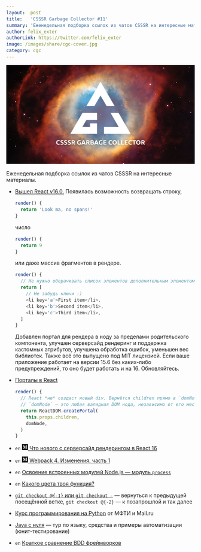 ```yaml
---
layout:  post
title:   'CSSSR Garbage Collector #11'
summary: 'Еженедельная подборка ссылок из чатов CSSSR на интересные материалы'
author: felix_exter
authorLink: https://twitter.com/felix_exter
image: /images/share/cgc-cover.jpg
category: cgc
---
```


[github]: /images/icons/github.png
[medium]: /images/icons/medium.png
[yt]: /images/icons/youtube.png

![CSSSR Garbage Collector](/images/share/cgc-cover.jpg)

Еженедельная подборка ссылок из чатов CSSSR на интересные материалы.

- [Вышел React v16.0.](https://facebook.github.io/react/blog/2017/09/26/react-v16.0.html) Появилась возможность возвращать строку,
  ```js
  render() {
    return 'Look ma, no spans!'
  }
  ```
  число
  ```js
  render() {
    return 9
  }
  ```
  или даже массив фрагментов в рендере.
  ```js
  render() {
    // Не нужно оборачивать список элементов дополнительным элементом!
    return [
      // Не забудь ключи :)
      <li key='a'>First item</li>,
      <li key='b'>Second item</li>,
      <li key='c'>Third item</li>,
    ]
  }
  ```
  Добавлен портал для рендера в ноду за пределами родительского компонента, улучшен серверсайд рендеринг и поддержка кастомных атрибутов, улучшена обработка ошибок, уменьшен вес библиотек. Также всё это выпущено под MIT лицензией. Если ваше приложение работает на версии 15.6 без каких-либо предупреждений, то оно будет работать и на 16. Обновляйтесь.

- [Порталы в React](https://facebook.github.io/react/docs/portals.html)
  ```js
  render() {
    // React *не* создаст новый div. Вернётся children прямо в `domNode`.
    // `domNode` — это любая валидная DOM нода, независимо от его местоположения в DOM.
    return ReactDOM.createPortal(
      this.props.children,
      domNode,
    )
  }
  ```
- `en` [![medium] Что нового с серверсайд рендерингом в React 16](https://medium.com/@aickin/whats-new-with-server-side-rendering-in-react-16-9b0d78585d67)
- `en` [![medium] Webpack 4. Изменения, часть 1](https://medium.com/webpack/webpack-4-changes-part-1-week-24-25-fd4d77674e55)
- `en` [Освоение встроенных модулей Node.js — модуль `process`](https://blog.risingstack.com/mastering-the-node-js-core-modules-the-process-module/)
- `en` [Какого цвета твоя функция?](http://journal.stuffwithstuff.com/2015/02/01/what-color-is-your-function/)
- [`git checkout @{-1}` или `git checkout -`](https://git-scm.com/docs/git-checkout#git-checkout-ltbranchgt) — вернуться к предыдущей посещённой ветке, `git checkout @{-2}` — к позапрошлой и так далее
- [Курс программирования на Python](https://www.coursera.org/learn/programming-in-python) от МФТИ и Mail.ru
- [Java с нуля](https://comaqa.gitbooks.io/java-automation/content/) — тур по языку, средства и примеры автоматизации (юнит-тестирование)
- `en` [Краткое сравнение BDD фреймворков](https://dzone.com/articles/brief-comparison-bdd)
